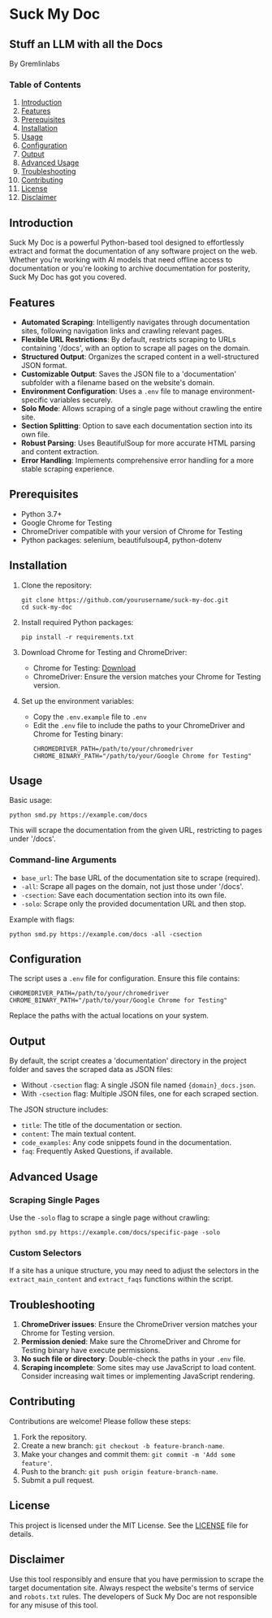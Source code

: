 # Suck My Doc
## Stuff an LLM with all the Docs
By Gremlinlabs

### Table of Contents
1. [Introduction](#introduction)
2. [Features](#features)
3. [Prerequisites](#prerequisites)
4. [Installation](#installation)
5. [Usage](#usage)
6. [Configuration](#configuration)
7. [Output](#output)
8. [Advanced Usage](#advanced-usage)
9. [Troubleshooting](#troubleshooting)
10. [Contributing](#contributing)
11. [License](#license)
12. [Disclaimer](#disclaimer)

## Introduction

Suck My Doc is a powerful Python-based tool designed to effortlessly extract and format the documentation of any software project on the web. Whether you're working with AI models that need offline access to documentation or you're looking to archive documentation for posterity, Suck My Doc has got you covered.

## Features

- **Automated Scraping**: Intelligently navigates through documentation sites, following navigation links and crawling relevant pages.
- **Flexible URL Restrictions**: By default, restricts scraping to URLs containing '/docs', with an option to scrape all pages on the domain.
- **Structured Output**: Organizes the scraped content in a well-structured JSON format.
- **Customizable Output**: Saves the JSON file to a 'documentation' subfolder with a filename based on the website's domain.
- **Environment Configuration**: Uses a `.env` file to manage environment-specific variables securely.
- **Solo Mode**: Allows scraping of a single page without crawling the entire site.
- **Section Splitting**: Option to save each documentation section into its own file.
- **Robust Parsing**: Uses BeautifulSoup for more accurate HTML parsing and content extraction.
- **Error Handling**: Implements comprehensive error handling for a more stable scraping experience.

## Prerequisites

- Python 3.7+
- Google Chrome for Testing
- ChromeDriver compatible with your version of Chrome for Testing
- Python packages: selenium, beautifulsoup4, python-dotenv

## Installation

1. Clone the repository:
   ```
   git clone https://github.com/yourusername/suck-my-doc.git
   cd suck-my-doc
   ```

2. Install required Python packages:
   ```
   pip install -r requirements.txt
   ```

3. Download Chrome for Testing and ChromeDriver:
   - Chrome for Testing: [Download](https://googlechromelabs.github.io/chrome-for-testing/)
   - ChromeDriver: Ensure the version matches your Chrome for Testing version.

4. Set up the environment variables:
   - Copy the `.env.example` file to `.env`
   - Edit the `.env` file to include the paths to your ChromeDriver and Chrome for Testing binary:
     ```
     CHROMEDRIVER_PATH=/path/to/your/chromedriver
     CHROME_BINARY_PATH="/path/to/your/Google Chrome for Testing"
     ```

## Usage

Basic usage:
```
python smd.py https://example.com/docs
```

This will scrape the documentation from the given URL, restricting to pages under '/docs'.

### Command-line Arguments

- `base_url`: The base URL of the documentation site to scrape (required).
- `-all`: Scrape all pages on the domain, not just those under '/docs'.
- `-csection`: Save each documentation section into its own file.
- `-solo`: Scrape only the provided documentation URL and then stop.

Example with flags:
```
python smd.py https://example.com/docs -all -csection
```

## Configuration

The script uses a `.env` file for configuration. Ensure this file contains:

```
CHROMEDRIVER_PATH=/path/to/your/chromedriver
CHROME_BINARY_PATH="/path/to/your/Google Chrome for Testing"
```

Replace the paths with the actual locations on your system.

## Output

By default, the script creates a 'documentation' directory in the project folder and saves the scraped data as JSON files:

- Without `-csection` flag: A single JSON file named `{domain}_docs.json`.
- With `-csection` flag: Multiple JSON files, one for each scraped section.

The JSON structure includes:
- `title`: The title of the documentation or section.
- `content`: The main textual content.
- `code_examples`: Any code snippets found in the documentation.
- `faq`: Frequently Asked Questions, if available.

## Advanced Usage

### Scraping Single Pages

Use the `-solo` flag to scrape a single page without crawling:
```
python smd.py https://example.com/docs/specific-page -solo
```

### Custom Selectors

If a site has a unique structure, you may need to adjust the selectors in the `extract_main_content` and `extract_faqs` functions within the script.

## Troubleshooting

1. **ChromeDriver issues**: Ensure the ChromeDriver version matches your Chrome for Testing version.
2. **Permission denied**: Make sure the ChromeDriver and Chrome for Testing binary have execute permissions.
3. **No such file or directory**: Double-check the paths in your `.env` file.
4. **Scraping incomplete**: Some sites may use JavaScript to load content. Consider increasing wait times or implementing JavaScript rendering.

## Contributing

Contributions are welcome! Please follow these steps:

1. Fork the repository.
2. Create a new branch: `git checkout -b feature-branch-name`.
3. Make your changes and commit them: `git commit -m 'Add some feature'`.
4. Push to the branch: `git push origin feature-branch-name`.
5. Submit a pull request.

## License

This project is licensed under the MIT License. See the [LICENSE](LICENSE) file for details.

## Disclaimer

Use this tool responsibly and ensure that you have permission to scrape the target documentation site. Always respect the website's terms of service and `robots.txt` rules. The developers of Suck My Doc are not responsible for any misuse of this tool.
